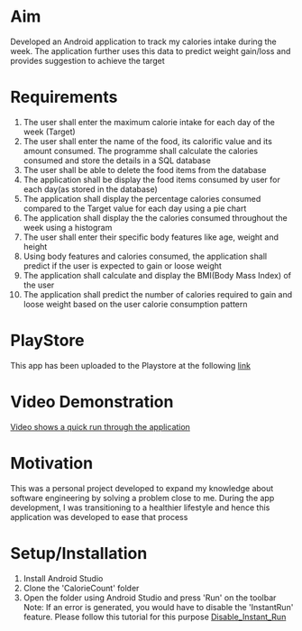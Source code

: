 # Aim
Developed an Android application to track my calories intake during the week. The application further uses this data to predict weight gain/loss and provides suggestion to achieve the target

# Requirements
1. The user shall enter the maximum calorie intake for each day of the week (Target)
2. The user shall enter the name of the food, its calorific value and its amount consumed. The programme shall calculate the calories consumed and store the details in a SQL database
3. The user shall be able to delete the food items from the database
4. The application shall be display the food items consumed by user for each day(as stored in the database)
5. The application shall display the percentage calories consumed compared to the Target value for each day using a pie chart
6. The application shall display the the calories consumed throughout the week using a histogram
7. The user shall enter their specific body features like age, weight and height
8. Using body features and calories consumed, the application shall predict if the user is expected to gain or loose weight
9. The application shall calculate and display the BMI(Body Mass Index) of the user
10. The application shall predict the number of calories required to gain and loose weight based on the user calorie consumption pattern

# PlayStore
This app has been uploaded to the Playstore at the following [link](https://play.google.com/store/apps/details?id=com.ronakSharma.calorieHunter.caloriecount)

# Video Demonstration
[Video shows a quick run through the application](https://drive.google.com/file/d/1B-OknP-Ng3nR9jp76IuWfGyt78H0HZoY/view?usp=sharing)

# Motivation
This was a personal project developed to expand my knowledge about software engineering by solving a problem close to me. During the app development, I was transitioning to a healthier lifestyle and hence this application was developed to ease that process

# Setup/Installation
1. Install Android Studio
2. Clone the 'CalorieCount' folder
3. Open the folder using Android Studio and press 'Run' on the toolbar
Note: If an error is generated, you would have to disable the 'InstantRun' feature. Please follow this tutorial for this purpose [Disable_Instant_Run](https://stackoverflow.com/questions/42781934/android-error-while-installing-apks) 
